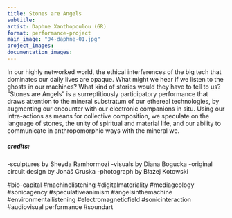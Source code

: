 ```yaml
---
title: Stones are Angels
subtitle: 
artist: Daphne Xanthopoulou (GR)
format: performance-project
main_image: "04-daphne-01.jpg"
project_images:
documentation_images:
---
```


In our highly networked world, the ethical interferences of the big tech that dominates
our daily lives are opaque. What might we hear if we listen to the ghosts in our
machines? What kind of stories would they have to tell to us?
“Stones are Angels” is a surreptitiously participatory performance that draws
attention to the mineral substratum of our ethereal technologies, by augmenting our
encounter with our electronic companions in situ. Using our intra-actions as means
for collective composition, we speculate on the language of stones, the unity of
spiritual and material life, and our ability to communicate in anthropomorphic ways
with the mineral we.

##### credits:
-sculptures by Sheyda Ramhormozi
-visuals by Diana Bogucka
-original circuit design by Jonáš Gruska
-photograph by Błażej Kotowski

#bio-capital #machinelistening #digitalmateriality #mediageology #sonicagency
#speculativeanimism #angelsinthemachine #environmentallistening
#electromagneticfield #sonicinteraction #audiovisual performance #soundart